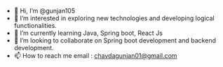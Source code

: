 - 👋 Hi, I’m @gunjan105
- 👀 I’m interested in exploring new technologies and developing logical functionalities.
- 🌱 I’m currently learning Java, Spring boot, React Js
- 💞️ I’m looking to collaborate on Spring boot development and backend development.
- 📫 How to reach me email : chavdagunjan01@gmail.com 

<!---
gunjan105/gunjan105 is a ✨ special ✨ repository because its `README.md` (this file) appears on your GitHub profile.
You can click the Preview link to take a look at your changes.
--->
